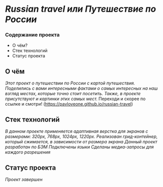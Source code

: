 # *Russian travel или Путешествие по России* 

### Содержание проекта
* О чём?
* Стек технологий
* Статус проекта

## О чём

*Этот проект о путешествии по России с картой путешествия.*
*Поделились с вами интересными фактами о самых интересных на наш взгляд местах, которые точно стоит посетить.*
*Также, в проекте присутствуют и картинки этих самых мест.*
Переходи и скорее по ссылке и смотри! (https://pavloveone.github.io/russian-travel)

## Стек технологий

*В данном проекте применяется адаптивная верстка для экранов с размерами: 320px, 768px, 1024px, 1220px.*
*Реализован грид-контейнер, который сжимается, в зависимости от размера экрана*
*Данный проект разработан по БЭМ*
*Подключены языки*
*Сделаны медиа-запросы для каждого разрешения*

## Статус проекта

*Проект завершен*

